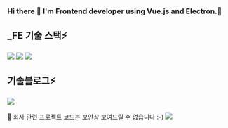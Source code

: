 ### Hi there 👋 I'm Frontend developer using Vue.js and Electron.🚀
## _FE 기술 스택⚡
<img src="https://img.shields.io/badge/vue.js-4FC08D?style=for-the-badge&logo=vue.js&logoColor=white">  <img src="https://img.shields.io/badge/javascript-F7DF1E?style=for-the-badge&logo=javascript&logoColor=black">   <img src="https://img.shields.io/badge/github-181717?style=for-the-badge&logo=github&logoColor=white">

## 기술블로그⚡
<div>
  <a href="https://normal-gom-jelly.tistory.com" target="_blank">
    <img src="https://img.shields.io/badge/Blog-EF2D5E?style=for-the-badge&logo=love&logoColor=white">
  </a>
</div>
<br/>
💬 회사 관련 프로젝트 코드는 보안상 보여드릴 수 없습니다 :-)
<img src="https://user-images.githubusercontent.com/83711644/212611130-b12da4a1-31f8-47aa-b171-9c2501bb472b.PNG">
<!-- ![깃허브 프라이빗 내용](https://user-images.githubusercontent.com/83711644/212611130-b12da4a1-31f8-47aa-b171-9c2501bb472b.PNG) -->

<!--
**rlahfld54/rlahfld54** is a ✨ _special_ ✨ repository because its `README.md` (this file) appears on your GitHub profile.

Here are some ideas to get you started:

- 🔭 I’m currently working on ...
- 🌱 I’m currently learning ...
- 👯 I’m looking to collaborate on ...
- 🤔 I’m looking for help with ...
- 💬 Ask me about ...
- 📫 How to reach me: ...
- 😄 Pronouns: ...
- ⚡ Fun fact: ...
-->

